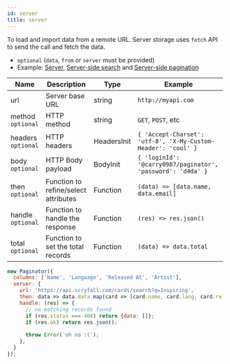```yaml
---
id: server
title: server 
---
```


To load and import data from a remote URL. Server storage uses `fetch` API to send the call and fetch the data.

 - `optional` (`data`, `from` or `server` must be provided)
 - Example: [Server](../examples/server.md), [Server-side search](../examples/server-side-search.md) and [Server-side pagination](../examples/server-side-pagination.md)

<div className="full-width">

| Name               | Description                          |  Type       | Example             |
|--------------------|--------------------------------------|-------------|---------------------|
| url                | Server base URL                      | string      | `http://myapi.com`  |
| method `optional`  | HTTP method                          | string      | `GET`, `POST`, etc |
| headers `optional` | HTTP headers                         | HeadersInit | `{ 'Accept-Charset': 'utf-8', 'X-My-Custom-Header': 'cool' }` |
| body `optional`    | HTTP Body payload                    | BodyInit    | `{ 'loginId': '@carry0987/paginator', 'password': 'd4da' }`
| then `optional`    | Function to refine/select attributes | Function    | `(data) => [data.name, data.email]` |
| handle `optional`  | Function to handle the response      | Function    | `(res) => res.json()` |
| total `optional`   | Function to set the total records    | Function    | `(data) => data.total`              |

</div>


```js
new Paginator({
  columns: ['Name', 'Language', 'Released At', 'Artist'],
  server: {
    url: 'https://api.scryfall.com/cards/search?q=Inspiring',
    then: data => data.data.map(card => [card.name, card.lang, card.released_at, card.artist]),
    handle: (res) => {
      // no matching records found
      if (res.status === 404) return {data: []};
      if (res.ok) return res.json();
      
      throw Error('oh no :(');
    },
  } 
});
```
